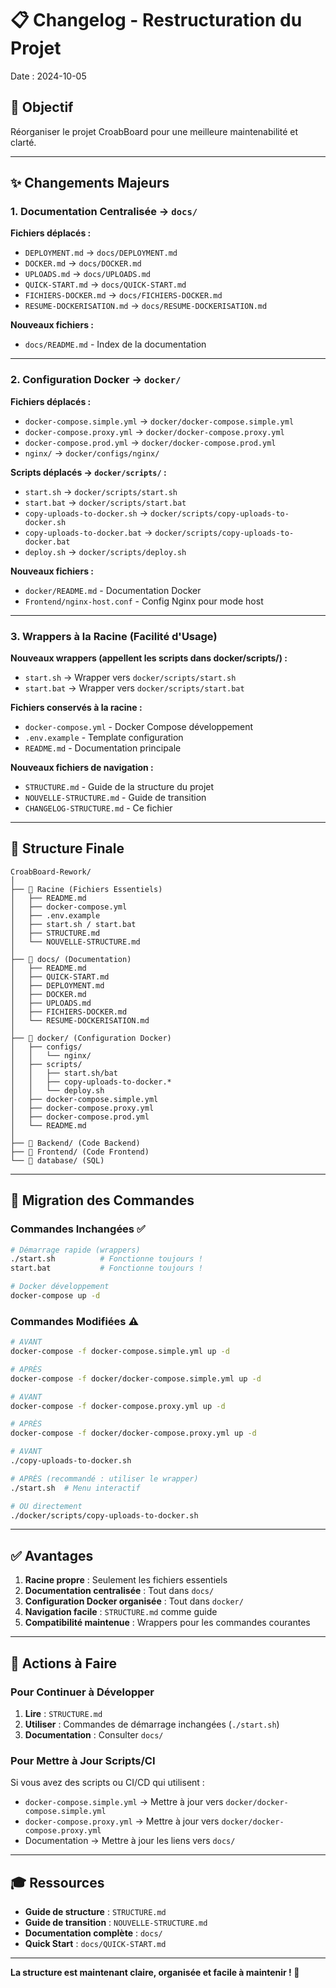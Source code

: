 # 📋 Changelog - Restructuration du Projet

Date : 2024-10-05

## 🎯 Objectif

Réorganiser le projet CroabBoard pour une meilleure maintenabilité et clarté.

---

## ✨ Changements Majeurs

### 1. Documentation Centralisée → `docs/`

**Fichiers déplacés :**
- `DEPLOYMENT.md` → `docs/DEPLOYMENT.md`
- `DOCKER.md` → `docs/DOCKER.md`
- `UPLOADS.md` → `docs/UPLOADS.md`
- `QUICK-START.md` → `docs/QUICK-START.md`
- `FICHIERS-DOCKER.md` → `docs/FICHIERS-DOCKER.md`
- `RESUME-DOCKERISATION.md` → `docs/RESUME-DOCKERISATION.md`

**Nouveaux fichiers :**
- `docs/README.md` - Index de la documentation

---

### 2. Configuration Docker → `docker/`

**Fichiers déplacés :**
- `docker-compose.simple.yml` → `docker/docker-compose.simple.yml`
- `docker-compose.proxy.yml` → `docker/docker-compose.proxy.yml`
- `docker-compose.prod.yml` → `docker/docker-compose.prod.yml`
- `nginx/` → `docker/configs/nginx/`

**Scripts déplacés → `docker/scripts/` :**
- `start.sh` → `docker/scripts/start.sh`
- `start.bat` → `docker/scripts/start.bat`
- `copy-uploads-to-docker.sh` → `docker/scripts/copy-uploads-to-docker.sh`
- `copy-uploads-to-docker.bat` → `docker/scripts/copy-uploads-to-docker.bat`
- `deploy.sh` → `docker/scripts/deploy.sh`

**Nouveaux fichiers :**
- `docker/README.md` - Documentation Docker
- `Frontend/nginx-host.conf` - Config Nginx pour mode host

---

### 3. Wrappers à la Racine (Facilité d'Usage)

**Nouveaux wrappers (appellent les scripts dans docker/scripts/) :**
- `start.sh` → Wrapper vers `docker/scripts/start.sh`
- `start.bat` → Wrapper vers `docker/scripts/start.bat`

**Fichiers conservés à la racine :**
- `docker-compose.yml` - Docker Compose développement
- `.env.example` - Template configuration
- `README.md` - Documentation principale

**Nouveaux fichiers de navigation :**
- `STRUCTURE.md` - Guide de la structure du projet
- `NOUVELLE-STRUCTURE.md` - Guide de transition
- `CHANGELOG-STRUCTURE.md` - Ce fichier

---

## 📂 Structure Finale

```
CroabBoard-Rework/
│
├── 📄 Racine (Fichiers Essentiels)
│   ├── README.md
│   ├── docker-compose.yml
│   ├── .env.example
│   ├── start.sh / start.bat
│   ├── STRUCTURE.md
│   └── NOUVELLE-STRUCTURE.md
│
├── 📂 docs/ (Documentation)
│   ├── README.md
│   ├── QUICK-START.md
│   ├── DEPLOYMENT.md
│   ├── DOCKER.md
│   ├── UPLOADS.md
│   ├── FICHIERS-DOCKER.md
│   └── RESUME-DOCKERISATION.md
│
├── 📂 docker/ (Configuration Docker)
│   ├── configs/
│   │   └── nginx/
│   ├── scripts/
│   │   ├── start.sh/bat
│   │   ├── copy-uploads-to-docker.*
│   │   └── deploy.sh
│   ├── docker-compose.simple.yml
│   ├── docker-compose.proxy.yml
│   ├── docker-compose.prod.yml
│   └── README.md
│
├── 📂 Backend/ (Code Backend)
├── 📂 Frontend/ (Code Frontend)
└── 📂 database/ (SQL)
```

---

## 🔄 Migration des Commandes

### Commandes Inchangées ✅

```bash
# Démarrage rapide (wrappers)
./start.sh          # Fonctionne toujours !
start.bat           # Fonctionne toujours !

# Docker développement
docker-compose up -d
```

### Commandes Modifiées ⚠️

```bash
# AVANT
docker-compose -f docker-compose.simple.yml up -d

# APRÈS
docker-compose -f docker/docker-compose.simple.yml up -d
```

```bash
# AVANT
docker-compose -f docker-compose.proxy.yml up -d

# APRÈS
docker-compose -f docker/docker-compose.proxy.yml up -d
```

```bash
# AVANT
./copy-uploads-to-docker.sh

# APRÈS (recommandé : utiliser le wrapper)
./start.sh  # Menu interactif

# OU directement
./docker/scripts/copy-uploads-to-docker.sh
```

---

## ✅ Avantages

1. **Racine propre** : Seulement les fichiers essentiels
2. **Documentation centralisée** : Tout dans `docs/`
3. **Configuration Docker organisée** : Tout dans `docker/`
4. **Navigation facile** : `STRUCTURE.md` comme guide
5. **Compatibilité maintenue** : Wrappers pour les commandes courantes

---

## 📝 Actions à Faire

### Pour Continuer à Développer

1. **Lire** : `STRUCTURE.md`
2. **Utiliser** : Commandes de démarrage inchangées (`./start.sh`)
3. **Documentation** : Consulter `docs/`

### Pour Mettre à Jour Scripts/CI

Si vous avez des scripts ou CI/CD qui utilisent :
- `docker-compose.simple.yml` → Mettre à jour vers `docker/docker-compose.simple.yml`
- `docker-compose.proxy.yml` → Mettre à jour vers `docker/docker-compose.proxy.yml`
- Documentation → Mettre à jour les liens vers `docs/`

---

## 🎓 Ressources

- **Guide de structure** : `STRUCTURE.md`
- **Guide de transition** : `NOUVELLE-STRUCTURE.md`
- **Documentation complète** : `docs/`
- **Quick Start** : `docs/QUICK-START.md`

---

**La structure est maintenant claire, organisée et facile à maintenir ! 🎉**
